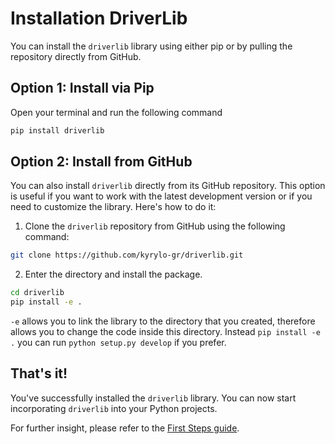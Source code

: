 # Installation DriverLib

You can install the `driverlib` library using either pip or by pulling the repository directly from GitHub.

## Option 1: Install via Pip

Open your terminal and run the following command

```sh
pip install driverlib
```

## Option 2: Install from GitHub

You can also install `driverlib` directly from its GitHub repository. This option is useful if you want to work with the latest development version or if you need to customize the library. Here's how to do it:

1. Clone the `driverlib` repository from GitHub using the following command:

```sh
git clone https://github.com/kyrylo-gr/driverlib.git
```

2. Enter the directory and install the package.

```sh
cd driverlib
pip install -e .
```

`-e` allows you to link the library to the directory that you created, therefore allows you to change the code inside this directory.
Instead `pip install -e .` you can run `python setup.py develop` if you prefer.

## That's it!

You've successfully installed the `driverlib` library. You can now start incorporating `driverlib` into your Python projects.

For further insight, please refer to the [First Steps guide](first_steps.md).
